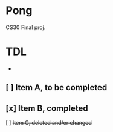 # Pong
CS30 Final proj.

# TDL

-
[ ] Item A, to be completed
-
[x] Item B, completed
-
[ ] <del> Item C, deleted and/or changed </del>